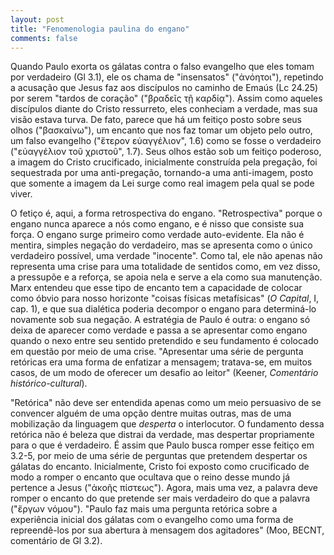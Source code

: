 ```yaml
---
layout: post
title: "Fenomenologia paulina do engano"
comments: false
---
```


Quando Paulo exorta os gálatas contra o falso evangelho que eles tomam por verdadeiro (Gl 3.1), ele os chama de "insensatos" ("ἀνόητοι"), repetindo a acusação que Jesus faz aos discípulos no caminho de Emaús (Lc 24.25) por serem "tardos de coração" ("βραδεῖς τῇ καρδίᾳ"). Assim como aqueles discípulos diante do Cristo ressurreto, eles conheciam a verdade, mas sua visão estava turva. De fato, parece que há um feitiço posto sobre seus olhos ("βασκαίνω"), um encanto que nos faz tomar um objeto pelo outro, um falso evangelho ("ἕτερον εὐαγγέλιον", 1.6) como se fosse o verdadeiro ("εὐαγγέλιον τοῦ χριστοῦ", 1.7). Seus olhos estão sob um feitiço poderoso, a imagem do Cristo crucificado, inicialmente construída pela pregação, foi sequestrada por uma anti-pregação, tornando-a uma anti-imagem, posto que somente a imagem da Lei surge como real imagem pela qual se pode viver.

O fetiço é, aqui, a forma retrospectiva do engano. "Retrospectiva" porque o engano nunca aparece a nós como engano, e é nisso que consiste sua força. O engano surge primeiro como verdade auto-evidente. Ela não é mentira, simples negação do verdadeiro, mas se apresenta como o único verdadeiro possível, uma verdade "inocente". Como tal, ele não apenas não representa uma crise para uma totalidade de sentidos como, em vez disso, a pressupõe e a reforça, se apoia nela e serve a ela como sua manutenção. Marx entendeu que esse tipo de encanto tem a capacidade de colocar como óbvio para nosso horizonte "coisas físicas metafísicas" (_O Capital_, I, cap. 1), e que sua dialética poderia decompor o engano para determiná-lo novamente sob sua negação. A estratégia de Paulo é outra: o engano só deixa de aparecer como verdade e passa a se apresentar como engano quando o nexo entre seu sentido pretendido e seu fundamento é colocado em questão por meio de uma crise. "Apresentar uma série de pergunta retóricas era uma forma de enfatizar a mensagem; tratava-se, em muitos casos, de um modo de oferecer um desafio ao leitor" (Keener, _Comentário histórico-cultural_).

"Retórica" não deve ser entendida apenas como um meio persuasivo de se convencer alguém de uma opção dentre muitas outras, mas de uma mobilização da linguagem que _desperta_ o interlocutor. O fundamento dessa retórica não é beleza que distrai da verdade, mas despertar propriamente para o que é verdadeiro. É assim que Paulo busca romper esse feitiço em 3.2-5, por meio de uma série de perguntas que pretendem despertar os gálatas do encanto. Inicialmente, Cristo foi exposto como crucificado de modo a romper o encanto que ocultava que o reino desse mundo já pertence a Jesus ("ἀκοῆς πίστεως"). Agora, mais uma vez, a palavra deve romper o encanto do que pretende ser mais verdadeiro do que a palavra ("ἔργων νόμου"). "Paulo faz mais uma pergunta retórica sobre a experiência inicial dos gálatas com o evangelho como uma forma de repreendê-los por sua abertura à mensagem dos agitadores" (Moo, BECNT, comentário de Gl 3.2). 
